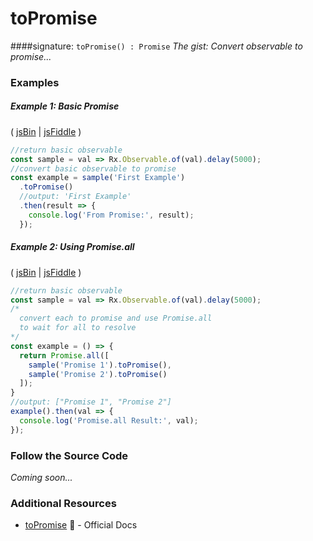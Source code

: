# toPromise

####signature: `toPromise() : Promise`
*The gist: Convert observable to promise...*

### Examples

##### Example 1: Basic Promise

( [jsBin](http://jsbin.com/favoqecixi/1/edit?js,console) | [jsFiddle](https://jsfiddle.net/btroncone/thykc9up/) )

```js
//return basic observable
const sample = val => Rx.Observable.of(val).delay(5000);
//convert basic observable to promise
const example = sample('First Example')
  .toPromise()
  //output: 'First Example'
  .then(result => {
    console.log('From Promise:', result);
  });
```

##### Example 2: Using Promise.all

( [jsBin](http://jsbin.com/hutiyicaco/1/edit?js,console) | [jsFiddle](https://jsfiddle.net/btroncone/xzu6u7hs/) )

```js
//return basic observable
const sample = val => Rx.Observable.of(val).delay(5000);
/*
  convert each to promise and use Promise.all
  to wait for all to resolve
*/
const example = () => {
  return Promise.all([
    sample('Promise 1').toPromise(),
    sample('Promise 2').toPromise()
  ]);
}
//output: ["Promise 1", "Promise 2"]
example().then(val => {
  console.log('Promise.all Result:', val);
});
```

### Follow the Source Code
*Coming soon...*


### Additional Resources
* [toPromise](https://github.com/Reactive-Extensions/RxJS/blob/master/doc/api/core/operators/topromise.md) :newspaper: - Official Docs